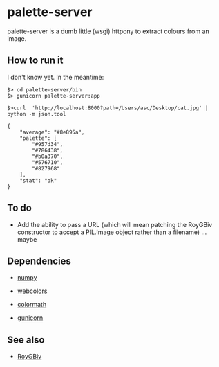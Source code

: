 palette-server
==

palette-server is a dumb little (wsgi) httpony to extract colours from an image.

How to run it
--

I don't know yet. In the meantime:

	$> cd palette-server/bin
	$> gunicorn palette-server:app

	$>curl  'http://localhost:8000?path=/Users/asc/Desktop/cat.jpg' | python -m json.tool

	{
	    "average": "#8e895a", 
	    "palette": [
	        "#957d34", 
	        "#786438", 
	        "#b0a370", 
	        "#576710", 
	        "#827968"
	    ], 
	    "stat": "ok"
	}

To do
--

* Add the ability to pass a URL (which will mean patching the RoyGBiv
constructor to accept a PIL.Image object rather than a filename) ... maybe

Dependencies
--

* [numpy](http://pypi.python.org/pypi/numpy)

* [webcolors](http://pypi.python.org/pypi/webcolors/)

* [colormath](http://pypi.python.org/pypi/colormath/)

* [gunicorn](http://www.gunicorn.org/)

See also
--

* [RoyGBiv](https://github.com/givp/RoyGBiv)
